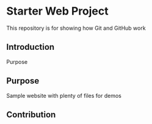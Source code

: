 # Starter Web Project

This repository is for showing how Git and GitHub work

## Introduction

Purpose

## Purpose

Sample website with plenty of files for demos

## Contribution